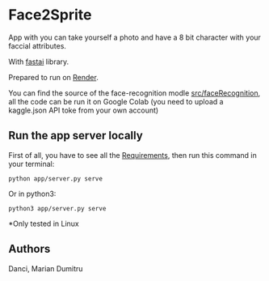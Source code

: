 # Face2Sprite
App with you can take yourself a photo and have a 8 bit character with your faccial attributes.

With [fastai](https://www.fast.ai) library.

Prepared to run on [Render](https://render.com).

You can find the source of the face-recognition modle [src/faceRecognition](faceRecognition.ipynb), all the code can be run it on Google Colab (you need to upload a kaggle.json API toke from your own account)

## Run the app server locally

First of all, you have to see all the [Requirements](./requirements.txt), then run this command in your terminal:

    python app/server.py serve

Or in python3:

    python3 app/server.py serve


*Only tested in Linux

## Authors
Danci, Marian Dumitru
